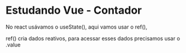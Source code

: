 # Estudando Vue - Contador

No react usávamos o useState(), aqui vamos usar o ref(),

ref() cria dados reativos, para acessar esses dados precisamos usar o .value
